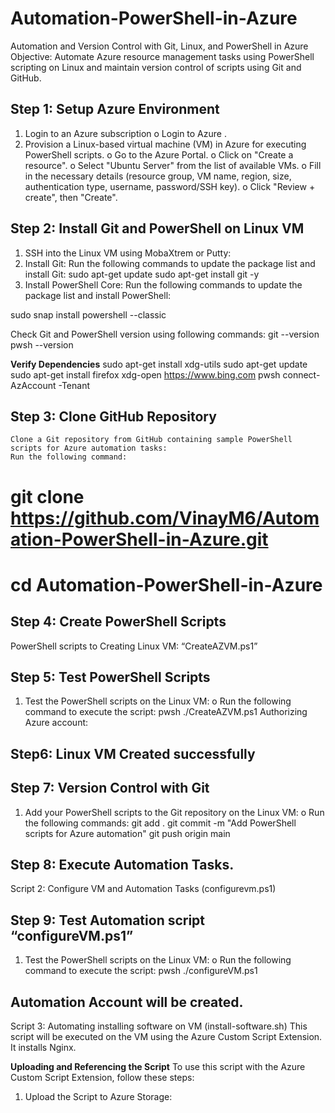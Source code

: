 # Automation-PowerShell-in-Azure
Automation and Version Control with Git, Linux, and PowerShell in Azure
Objective: Automate Azure resource management tasks using PowerShell scripting on Linux and maintain version control of scripts using Git and GitHub.

****Step 1:** Setup Azure Environment**
------------------------------------------------------
1.	Login to an Azure subscription
o	Login  to Azure .
2.	Provision a Linux-based virtual machine (VM) in Azure for executing PowerShell scripts.
o	Go to the Azure Portal.
o	Click on "Create a resource".
o	Select "Ubuntu Server" from the list of available VMs.
o	Fill in the necessary details (resource group, VM name, region, size, authentication type, username, password/SSH key).
o	Click "Review + create", then "Create".

****Step 2:** Install Git and PowerShell on Linux VM**
------------------------------------------------------
1.	SSH into the Linux VM using MobaXtrem or Putty:
2.	Install Git:
Run the following commands to update the package list and install Git:
sudo apt-get update
sudo apt-get install git -y
3.	Install PowerShell Core:
Run the following commands to update the package list and install PowerShell:

sudo snap install powershell --classic

Check Git and PowerShell version using following commands:
git  --version
pwsh --version

**Verify Dependencies**
sudo apt-get install xdg-utils
sudo apt-get update
sudo apt-get install firefox
xdg-open https://www.bing.com
pwsh
connect-AzAccount -Tenant <your tenantID>

**Step 3: Clone GitHub Repository**
------------------------------------------------------
    Clone a Git repository from GitHub containing sample PowerShell scripts for Azure automation tasks:
    Run the following command:

# git clone https://github.com/VinayM6/Automation-PowerShell-in-Azure.git
# cd Automation-PowerShell-in-Azure

**Step 4: Create PowerShell Scripts**
------------------------------------------------------
PowerShell scripts to Creating Linux VM: “CreateAZVM.ps1”

**Step 5: Test PowerShell Scripts**
------------------------------------------------------
1.	Test the PowerShell scripts on the Linux VM:
o	Run the following command to execute the script:
pwsh
 ./CreateAZVM.ps1
Authorizing Azure account:

**Step6: Linux VM Created successfully**
------------------------------------------------------
**Step 7: Version Control with Git**
------------------------------------------------------
1.	Add your PowerShell scripts to the Git repository on the Linux VM:
o	Run the following commands:
git add .
git commit -m "Add PowerShell scripts for Azure automation"
git push origin main

**Step 8: Execute Automation Tasks.**
------------------------------------------------------
Script 2: Configure VM and Automation Tasks (configurevm.ps1)

**Step 9: Test Automation script “configureVM.ps1”**
------------------------------------------------------
1.	Test the PowerShell scripts on the Linux VM:
o	Run the following command to execute the script:
pwsh
 ./configureVM.ps1

**Automation Account will be created.**
------------------------------------------------------
Script 3: Automating installing software on VM (install-software.sh)
This script will be executed on the VM using the Azure Custom Script Extension. It installs Nginx.

**Uploading and Referencing the Script**
To use this script with the Azure Custom Script Extension, follow these steps:
1.	Upload the Script to Azure Storage:






